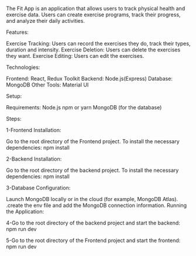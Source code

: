 The Fit App is an application that allows users to track physical health and exercise data. Users can create exercise programs, track their progress, and analyze their daily activities.

Features:

Exercise Tracking: Users can record the exercises they do, track their types, duration and intensity.
Exercise Deletion: Users can delete the exercises they want.
Exercise Editing: Users can edit the exercises.


Technologies:

Frontend: React, Redux Toolkit
Backend: Node.js(Express)
Database: MongoDB
Other Tools: Material UI

Setup:

Requirements:
Node.js
npm or yarn
MongoDB (for the database)

Steps:

1-Frontend Installation:

Go to the root directory of the Frontend project.
To install the necessary dependencies:
 npm install



2-Backend Installation:

Go to the root directory of the backend project.
To install the necessary dependencies:
 npm install



3-Database Configuration:

Launch MongoDB locally or in the cloud (for example, MongoDB Atlas).
.create the env file and add the MongoDB connection information.
Running the Application:


4-Go to the root directory of the backend project and start the backend:
 npm run dev



5-Go to the root directory of the Frontend project and start the frontend:
 npm run dev


